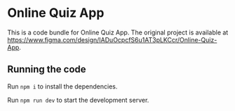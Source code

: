 
  # Online Quiz App

  This is a code bundle for Online Quiz App. The original project is available at https://www.figma.com/design/IADuOcpcfS6u1AT3pLKCcr/Online-Quiz-App.

  ## Running the code

  Run `npm i` to install the dependencies.

  Run `npm run dev` to start the development server.
  